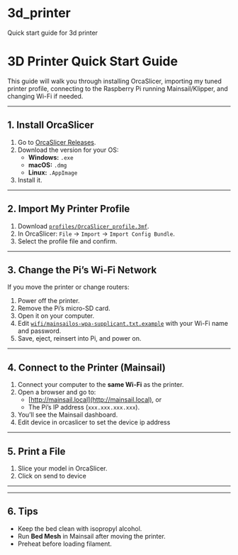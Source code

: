 # 3d_printer
Quick start guide for 3d printer

# 3D Printer Quick Start Guide

This guide will walk you through installing OrcaSlicer, importing my tuned printer profile, connecting to the Raspberry Pi running Mainsail/Klipper, and changing Wi-Fi if needed.

---

## 1. Install OrcaSlicer
1. Go to [OrcaSlicer Releases](https://github.com/SoftFever/OrcaSlicer/releases).
2. Download the version for your OS:
   - **Windows:** `.exe`
   - **macOS:** `.dmg`
   - **Linux:** `.AppImage`
3. Install it.

---

## 2. Import My Printer Profile
1. Download [`profiles/OrcaSlicer_profile.3mf`](profiles/OrcaSlicer_profile.3mf).
2. In OrcaSlicer: `File` → `Import` → `Import Config Bundle`.
3. Select the profile file and confirm.

---

## 3. Change the Pi’s Wi-Fi Network
If you move the printer or change routers:
1. Power off the printer.
2. Remove the Pi’s micro-SD card.
3. Open it on your computer.
4. Edit [`wifi/mainsailos-wpa-supplicant.txt.example`](wifi/mainsailos-wpa-supplicant.txt.example) with your Wi-Fi name and password.
5. Save, eject, reinsert into Pi, and power on.

---

## 4. Connect to the Printer (Mainsail)
1. Connect your computer to the **same Wi-Fi** as the printer.
2. Open a browser and go to:
   - [http://mainsail.local](http://mainsail.local), or
   - The Pi’s IP address (`xxx.xxx.xxx.xxx`).
3. You’ll see the Mainsail dashboard.
4. Edit device in orcaslicer to set the device ip address 

---

## 5. Print a File
1. Slice your model in OrcaSlicer.
2. Click on send to device 

---



---

## 6. Tips
- Keep the bed clean with isopropyl alcohol.
- Run **Bed Mesh** in Mainsail after moving the printer.
- Preheat before loading filament.
